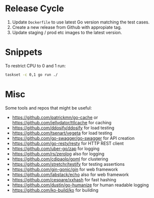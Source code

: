 # Release Cycle

1. Update `Dockerfile` to use latest Go version matching the test cases.
2. Create a new release from Github with appropiate tag.
3. Update staging / prod etc images to the latest version.

# Snippets

To restrict CPU to 0 and 1 run:

```bash
taskset -c 0,1 go run ./
```

# Misc

Some tools and repos that might be useful:

- https://github.com/patrickmn/go-cache or https://github.com/jellydator/ttlcache for caching
- https://github.com/ddosify/ddosify for load testing
- https://github.com/tsenart/vegeta for load testing
- https://github.com/go-swagger/go-swagger for API creation
- https://github.com/go-resty/resty for HTTP REST client
- https://github.com/uber-go/zap for logging
- https://github.com/rs/zerolog also for logging
- https://github.com/cdipaolo/goml for clustering
- https://github.com/stretchr/testify for testing assertions
- https://github.com/gin-gonic/gin for web framework
- https://github.com/labstack/echo also for web framework
- https://github.com/cespare/xxhash for fast hashing
- https://github.com/dustin/go-humanize for human readable logging
- https://github.com/ko-build/ko for building
